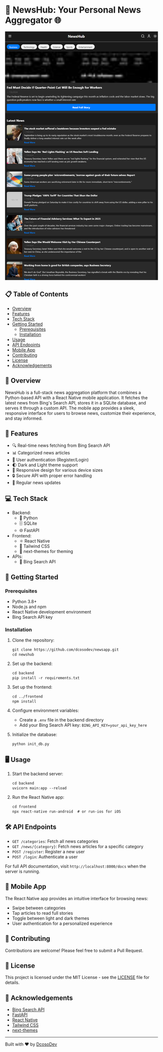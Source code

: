 # 📰 NewsHub: Your Personal News Aggregator 🌐

![NewsHub Screenshot](assets/images/screenshot.PNG)


## 📋 Table of Contents
- [Overview](#overview)
- [Features](#features)
- [Tech Stack](#tech-stack)
- [Getting Started](#getting-started)
  - [Prerequisites](#prerequisites)
  - [Installation](#installation)
- [Usage](#usage)
- [API Endpoints](#api-endpoints)
- [Mobile App](#mobile-app)
- [Contributing](#contributing)
- [License](#license)
- [Acknowledgements](#acknowledgements)

## 🌟 Overview

NewsHub is a full-stack news aggregation platform that combines a Python-based API with a React Native mobile application. It fetches the latest news from Bing's Search API, stores it in a SQLite database, and serves it through a custom API. The mobile app provides a sleek, responsive interface for users to browse news, customize their experience, and stay informed.

## 🚀 Features

- 🔍 Real-time news fetching from Bing Search API
- 📊 Categorized news articles
- 👤 User authentication (Register/Login)
- 🌓 Dark and Light theme support
- 📱 Responsive design for various device sizes
- 🔒 Secure API with proper error handling
- 🔄 Regular news updates

## 💻 Tech Stack

- Backend:
  - 🐍 Python
  - 🗄️ SQLite
  - 🌐 FastAPI
- Frontend:
  - ⚛️ React Native
  - 🎨 Tailwind CSS
  - 🌙 next-themes for theming
- APIs:
  - 🔎 Bing Search API

## 🏁 Getting Started

### Prerequisites

- Python 3.8+
- Node.js and npm
- React Native development environment
- Bing Search API key

### Installation

1. Clone the repository:
   ```
   git clone https://github.com/dcosodev/newsapp.git
   cd newshub
   ```

2. Set up the backend:
   ```
   cd backend
   pip install -r requirements.txt
   ```

3. Set up the frontend:
   ```
   cd ../frontend
   npm install
   ```

4. Configure environment variables:
   - Create a `.env` file in the backend directory
   - Add your Bing Search API key: `BING_API_KEY=your_api_key_here`

5. Initialize the database:
   ```
   python init_db.py
   ```

## 🖥️ Usage

1. Start the backend server:
   ```
   cd backend
   uvicorn main:app --reload
   ```

2. Run the React Native app:
   ```
   cd frontend
   npx react-native run-android  # or run-ios for iOS
   ```

## 🛠️ API Endpoints

- `GET /categories`: Fetch all news categories
- `GET /news/{category}`: Fetch news articles for a specific category
- `POST /register`: Register a new user
- `POST /login`: Authenticate a user

For full API documentation, visit `http://localhost:8000/docs` when the server is running.

## 📱 Mobile App

The React Native app provides an intuitive interface for browsing news:

- Swipe between categories
- Tap articles to read full stories
- Toggle between light and dark themes
- User authentication for a personalized experience

## 🤝 Contributing

Contributions are welcome! Please feel free to submit a Pull Request.

## 📄 License

This project is licensed under the MIT License - see the [LICENSE](LICENSE) file for details.

## 🙏 Acknowledgements

- [Bing Search API](https://www.microsoft.com/en-us/bing/apis/bing-news-search-api)
- [FastAPI](https://fastapi.tiangolo.com/)
- [React Native](https://reactnative.dev/)
- [Tailwind CSS](https://tailwindcss.com/)
- [next-themes](https://github.com/pacocoursey/next-themes)

---

Built with ❤️ by [DcosoDev](https://github.com/dcosodev)